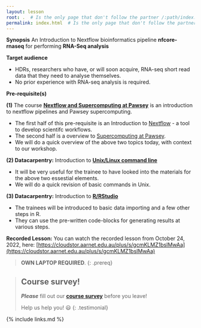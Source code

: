 ```yaml
---
layout: lesson
root: .  # Is the only page that don't follow the partner /:path/index.html
permalink: index.html  # Is the only page that don't follow the partner /:path/index.html
---
```


**Synopsis**
An Introduction to Nextflow bioinformatics pipeline **nfcore-rnaseq** for performing **RNA-Seq analysis**

**Target audience**
- HDRs, researchers who have, or will soon acquire, RNA-seq short read data that they need to analyse themselves. 
- No prior experience with RNA-seq analysis is required.

**Pre-requisite(s)**

**(1)** The course **[Nextflow and Supercomputing at Pawsey]()** is an introduction to nextflow pipelines and Pawsey supercomputing. 
- The first half of this pre-requisite is an Introduction to [Nextflow](https://www.nextflow.io/) - a tool to develop scientifc workflows.
- The second half is a overview to [Supercomputing at Pawsey](https://pawsey.org.au/supercomputing/).
- We will do a quick overview of the above two topics today, with context to our workshop.

**(2) Datacarpentry:**   Introduction to **[Unix/Linux command line](https://datacarpentry.org/shell-genomics/)** 
- It will be very useful for the trainee to have looked into the materials for the above two essestial elements. 
- We will do a quick revision of basic commands in Unix.

**(3) Datacarpentry:** Introduction to **[R/RStudio](https://datacarpentry.org/genomics-r-intro/)**
- The trainees will be introduced to basic data importing and a few other steps in R.
- They can use the pre-written code-blocks for generating results at various steps.

**Recorded Lesson:** You can watch the recorded lesson from October 24, 2022, here: [https://cloudstor.aarnet.edu.au/plus/s/gcmKLMZ1bsIMwAa](https://cloudstor.aarnet.edu.au/plus/s/gcmKLMZ1bsIMwAa)

> **OWN LAPTOP REQUIRED**.
{: .prereq}

> ## Course survey!
>
> **_Please_** fill out our **[course survey](https://redcap.sydney.edu.au/surveys/?s=FJ33MYNCRR)** before you leave!
>
> Help us help you! :smiley:
{: .testimonial}

{% include links.md %}
